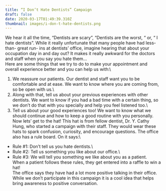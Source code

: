 ```yaml
---
title: “I Don’t Hate Dentists” Campaign
draft: false
date: 2020-03-17T01:49:39.310Z
thumbnail: images/i-don-t-hate-dentists.png
---
```


We hear it all the time, “Dentists are scary”, “Dentists are the worst, “ or, “ I hate dentists”. While it really unfortunate that many people have had less-than- great run- ins at dentists’ office, imagine hearing that about your occupation day in and day out? It makes it really awkward for the doctors and staff when you say you hate them…\
Here are some things that we try to do to make your appointment and overall experience better and you can help us with:\

1. We reassure our patients. Our dentist and staff want you to be comfortable and at ease. We want to know where you are coming from, so be open with us.\
2. Along with that, tell us about your previous experiences with other dentists. We want to know if you had a bad time with a certain thing, so we don’t do that with you specially and help you feel listened too.\
3. Tell us about your good experiences too! We want to know what we should continue and how to keep a good routine with you personally.\
   Now lets’ get to the hat! This hat is from fellow dentist, Dr. Y. Cathy Hung, who started a campaign with their staff. They would wear these hats to spark confusion, curiosity, and encourage questions. The office also has a rule board. On it says:\

- Rule #1: Don’t tell us you hate dentists.\
- Rule #2: Tell us something you like about our office.\
- Rule #3: We will tell you something we like about you as a patient.\
  When a patient follows these rules, they get entered into a raffle to win a hat!\
  The office says they have had a lot more positive talking in their office. While we don’t participate in this campaign it is a cool idea that helps bring awareness to positive conversation.
